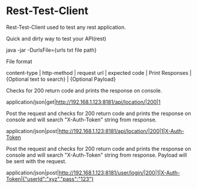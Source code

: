 Rest-Test-Client
================

Rest-Test-Client used to test any rest application.

Quick and dirty way to test your API(rest)

java -jar -DurlsFile={urls txt file path}

File format

content-type | http-method | request url | expected code | Print Responses | {Optional text to search} | {Optional Payload}


Checks for 200 return code and prints the response on console.

application/json|get|http://192.168.1.123:8181/api/location/|200|1

Post the request and checks for 200 return code and prints the response on console and will search "X-Auth-Token" string from response.

application/json|post|http://192.168.1.123:8181/api/location/|200|1|X-Auth-Token


Post the request and checks for 200 return code and prints the response on console and 
will search "X-Auth-Token" string from response. Payload will be sent with the request.

application/json|post|http://192.168.1.123:8181/user/login/|200|1|X-Auth-Token|{"userId":"xyz","pass":"123"}
